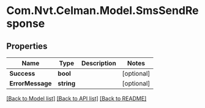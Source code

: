 
# Com.Nvt.Celman.Model.SmsSendResponse

## Properties

Name | Type | Description | Notes
------------ | ------------- | ------------- | -------------
**Success** | **bool** |  | [optional] 
**ErrorMessage** | **string** |  | [optional] 

[[Back to Model list]](../README.md#documentation-for-models)
[[Back to API list]](../README.md#documentation-for-api-endpoints)
[[Back to README]](../README.md)


